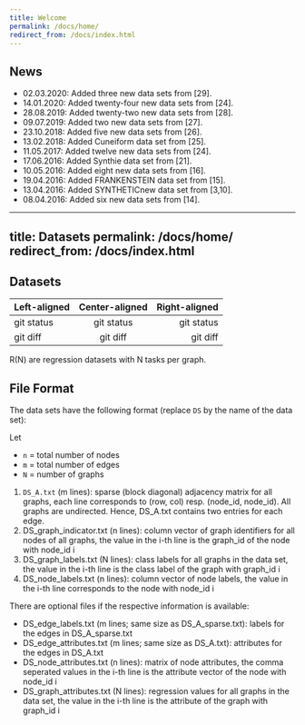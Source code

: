 ```yaml
---
title: Welcome
permalink: /docs/home/
redirect_from: /docs/index.html
---
```

## News

* 02.03.2020: Added three new data sets from [29].
* 14.01.2020: Added twenty-four new data sets from [24].
* 28.08.2019: Added twenty-two new data sets from [28].
* 09.07.2019: Added two new data sets from [27].
* 23.10.2018: Added five new data sets from [26].
* 13.02.2018: Added Cuneiform data set from [25].
* 11.05.2017: Added twelve new data sets from [24].
* 17.06.2016: Added Synthie data set from [21].
* 10.05.2016: Added eight new data sets from [16].
* 19.04.2016: Added FRANKENSTEIN data set from [15].
* 13.04.2016: Added SYNTHETICnew data set from [3,10].
* 08.04.2016: Added six new data sets from [14].



---
title: Datasets
permalink: /docs/home/
redirect_from: /docs/index.html
---
## Datasets

| Left-aligned | Center-aligned | Right-aligned |
| :---         |     :---:      |          ---: |
| git status   | git status     | git status    |
| git diff     | git diff       | git diff      |


R(N) are regression datasets with N tasks per graph.

## File Format

The data sets have the following format (replace `DS` by the name of the data set):

Let

* `n` = total number of nodes
* `m` = total number of edges
* `N` = number of graphs

1. `DS_A.txt` (m lines): sparse (block diagonal) adjacency matrix for all graphs, each line corresponds to (row, col) resp. (node_id, node_id). All graphs are undirected. Hence, DS_A.txt contains two entries for each edge.
2. DS_graph_indicator.txt (n lines): column vector of graph identifiers for all nodes of all graphs, the value in the i-th line is the graph_id of the node with node_id i
3. DS_graph_labels.txt (N lines): class labels for all graphs in the data set, the value in the i-th line is the class label of the graph with graph_id i
4. DS_node_labels.txt (n lines): column vector of node labels, the value in the i-th line corresponds to the node with node_id i

There are optional files if the respective information is available:

* DS_edge_labels.txt (m lines; same size as DS_A_sparse.txt): labels for the edges in DS_A_sparse.txt
* DS_edge_attributes.txt (m lines; same size as DS_A.txt): attributes for the edges in DS_A.txt
* DS_node_attributes.txt (n lines): matrix of node attributes, the comma seperated values in the i-th line is the attribute vector of the node with node_id i
* DS_graph_attributes.txt (N lines): regression values for all graphs in the data set, the value in the i-th line is the attribute of the graph with graph_id i



